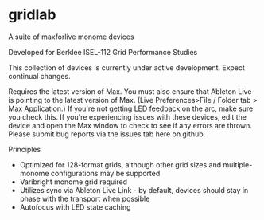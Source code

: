 # gridlab
A suite of maxforlive monome devices

Developed for Berklee ISEL-112 Grid Performance Studies 

This collection of devices is currently under active development. Expect continual changes. 

Requires the latest version of Max. You must also ensure that Ableton Live is pointing to the latest version of Max. (Live Preferences>File / Folder tab > Max Application.) If you're not getting LED feedback on the arc, make sure you check this. If you're experiencing issues with these devices, edit the device and open the Max window to check to see if any errors are thrown. Please submit bug reports via the issues tab here on github.

Principles
* Optimized for 128-format grids, although other grid sizes and multiple-monome configurations may be supported
* Varibright monome grid required
* Utilizes sync via Ableton Live Link - by default, devices should stay in phase with the transport when possible
* Autofocus with LED state caching 
